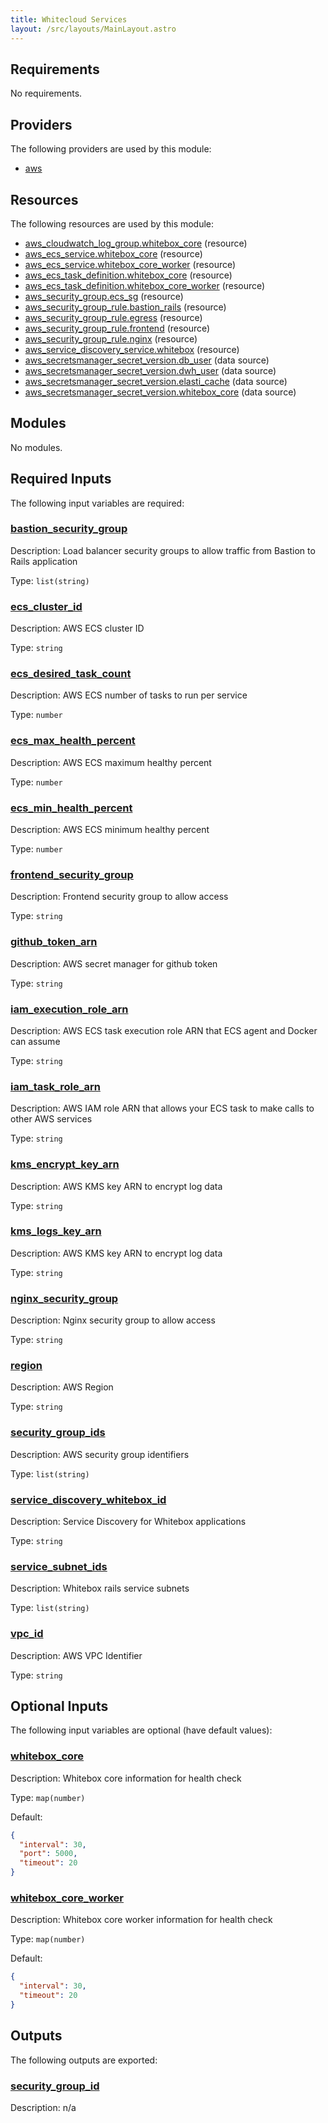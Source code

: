 ```yaml
---
title: Whitecloud Services
layout: /src/layouts/MainLayout.astro
---
```




## Requirements

No requirements.

## Providers

The following providers are used by this module:

- <a name="provider_aws"></a> [aws](#provider\_aws)

## Resources

The following resources are used by this module:

- [aws_cloudwatch_log_group.whitebox_core](https://registry.terraform.io/providers/hashicorp/aws/latest/docs/resources/cloudwatch_log_group) (resource)
- [aws_ecs_service.whitebox_core](https://registry.terraform.io/providers/hashicorp/aws/latest/docs/resources/ecs_service) (resource)
- [aws_ecs_service.whitebox_core_worker](https://registry.terraform.io/providers/hashicorp/aws/latest/docs/resources/ecs_service) (resource)
- [aws_ecs_task_definition.whitebox_core](https://registry.terraform.io/providers/hashicorp/aws/latest/docs/resources/ecs_task_definition) (resource)
- [aws_ecs_task_definition.whitebox_core_worker](https://registry.terraform.io/providers/hashicorp/aws/latest/docs/resources/ecs_task_definition) (resource)
- [aws_security_group.ecs_sg](https://registry.terraform.io/providers/hashicorp/aws/latest/docs/resources/security_group) (resource)
- [aws_security_group_rule.bastion_rails](https://registry.terraform.io/providers/hashicorp/aws/latest/docs/resources/security_group_rule) (resource)
- [aws_security_group_rule.egress](https://registry.terraform.io/providers/hashicorp/aws/latest/docs/resources/security_group_rule) (resource)
- [aws_security_group_rule.frontend](https://registry.terraform.io/providers/hashicorp/aws/latest/docs/resources/security_group_rule) (resource)
- [aws_security_group_rule.nginx](https://registry.terraform.io/providers/hashicorp/aws/latest/docs/resources/security_group_rule) (resource)
- [aws_service_discovery_service.whitebox](https://registry.terraform.io/providers/hashicorp/aws/latest/docs/resources/service_discovery_service) (resource)
- [aws_secretsmanager_secret_version.db_user](https://registry.terraform.io/providers/hashicorp/aws/latest/docs/data-sources/secretsmanager_secret_version) (data source)
- [aws_secretsmanager_secret_version.dwh_user](https://registry.terraform.io/providers/hashicorp/aws/latest/docs/data-sources/secretsmanager_secret_version) (data source)
- [aws_secretsmanager_secret_version.elasti_cache](https://registry.terraform.io/providers/hashicorp/aws/latest/docs/data-sources/secretsmanager_secret_version) (data source)
- [aws_secretsmanager_secret_version.whitebox_core](https://registry.terraform.io/providers/hashicorp/aws/latest/docs/data-sources/secretsmanager_secret_version) (data source)

## Modules

No modules.

## Required Inputs

The following input variables are required:

### <a name="input_bastion_security_group"></a> [bastion\_security\_group](#input\_bastion\_security\_group)

Description: Load balancer security groups to allow traffic from Bastion to Rails application

Type: `list(string)`

### <a name="input_ecs_cluster_id"></a> [ecs\_cluster\_id](#input\_ecs\_cluster\_id)

Description: AWS ECS cluster ID

Type: `string`

### <a name="input_ecs_desired_task_count"></a> [ecs\_desired\_task\_count](#input\_ecs\_desired\_task\_count)

Description: AWS ECS number of tasks to run per service

Type: `number`

### <a name="input_ecs_max_health_percent"></a> [ecs\_max\_health\_percent](#input\_ecs\_max\_health\_percent)

Description: AWS ECS maximum healthy percent

Type: `number`

### <a name="input_ecs_min_health_percent"></a> [ecs\_min\_health\_percent](#input\_ecs\_min\_health\_percent)

Description: AWS ECS minimum healthy percent

Type: `number`

### <a name="input_frontend_security_group"></a> [frontend\_security\_group](#input\_frontend\_security\_group)

Description: Frontend security group to allow access

Type: `string`

### <a name="input_github_token_arn"></a> [github\_token\_arn](#input\_github\_token\_arn)

Description: AWS secret manager for github token

Type: `string`

### <a name="input_iam_execution_role_arn"></a> [iam\_execution\_role\_arn](#input\_iam\_execution\_role\_arn)

Description: AWS ECS task execution role ARN that ECS agent and Docker can assume

Type: `string`

### <a name="input_iam_task_role_arn"></a> [iam\_task\_role\_arn](#input\_iam\_task\_role\_arn)

Description: AWS IAM role ARN that allows your ECS task to make calls to other AWS services

Type: `string`

### <a name="input_kms_encrypt_key_arn"></a> [kms\_encrypt\_key\_arn](#input\_kms\_encrypt\_key\_arn)

Description: AWS KMS key ARN to encrypt log data

Type: `string`

### <a name="input_kms_logs_key_arn"></a> [kms\_logs\_key\_arn](#input\_kms\_logs\_key\_arn)

Description: AWS KMS key ARN to encrypt log data

Type: `string`

### <a name="input_nginx_security_group"></a> [nginx\_security\_group](#input\_nginx\_security\_group)

Description: Nginx security group to allow access

Type: `string`

### <a name="input_region"></a> [region](#input\_region)

Description: AWS Region

Type: `string`

### <a name="input_security_group_ids"></a> [security\_group\_ids](#input\_security\_group\_ids)

Description: AWS security group identifiers

Type: `list(string)`

### <a name="input_service_discovery_whitebox_id"></a> [service\_discovery\_whitebox\_id](#input\_service\_discovery\_whitebox\_id)

Description: Service Discovery for Whitebox applications

Type: `string`

### <a name="input_service_subnet_ids"></a> [service\_subnet\_ids](#input\_service\_subnet\_ids)

Description: Whitebox rails service subnets

Type: `list(string)`

### <a name="input_vpc_id"></a> [vpc\_id](#input\_vpc\_id)

Description: AWS VPC Identifier

Type: `string`

## Optional Inputs

The following input variables are optional (have default values):

### <a name="input_whitebox_core"></a> [whitebox\_core](#input\_whitebox\_core)

Description: Whitebox core information for health check

Type: `map(number)`

Default:

```json
{
  "interval": 30,
  "port": 5000,
  "timeout": 20
}
```

### <a name="input_whitebox_core_worker"></a> [whitebox\_core\_worker](#input\_whitebox\_core\_worker)

Description: Whitebox core worker information for health check

Type: `map(number)`

Default:

```json
{
  "interval": 30,
  "timeout": 20
}
```

## Outputs

The following outputs are exported:

### <a name="output_security_group_id"></a> [security\_group\_id](#output\_security\_group\_id)

Description: n/a


